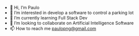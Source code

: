- 👋 Hi, I’m Paulo
- 👀 I’m interested in develop a software to control a parking lot
- 🌱 I’m currently learning Full Stack Dev
- 💞️ I’m looking to collaborate on Artificial Intelligence Software
- 📫 How to reach me paulopng@gmail.com
